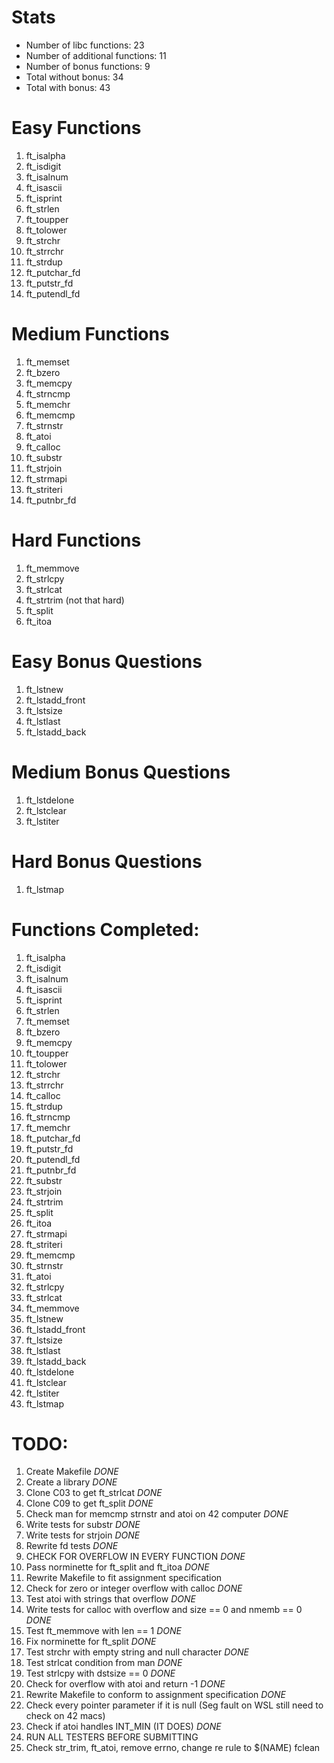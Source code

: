 # Stats
* Number of libc functions: 23
* Number of additional functions: 11
* Number of bonus functions: 9
* Total without bonus: 34
* Total with bonus: 43

# Easy Functions
1. ft_isalpha
2. ft_isdigit
3. ft_isalnum
4. ft_isascii
5. ft_isprint
6. ft_strlen
7. ft_toupper
8. ft_tolower
9. ft_strchr
10. ft_strrchr
11. ft_strdup
12. ft_putchar_fd
13. ft_putstr_fd
14. ft_putendl_fd

# Medium Functions
1. ft_memset
2. ft_bzero
3. ft_memcpy
4. ft_strncmp
5. ft_memchr
6. ft_memcmp
7. ft_strnstr
8. ft_atoi
9. ft_calloc
10. ft_substr
11. ft_strjoin
12. ft_strmapi
13. ft_striteri
14. ft_putnbr_fd

# Hard Functions
1. ft_memmove
2. ft_strlcpy
3. ft_strlcat
4. ft_strtrim (not that hard)
5. ft_split
6. ft_itoa

# Easy Bonus Questions
1. ft_lstnew
2. ft_lstadd_front
3. ft_lstsize
4. ft_lstlast
5. ft_lstadd_back

# Medium Bonus Questions
1. ft_lstdelone
2. ft_lstclear
3. ft_lstiter

# Hard Bonus Questions
1. ft_lstmap

# Functions Completed:
1. ft_isalpha
2. ft_isdigit
3. ft_isalnum
4. ft_isascii
5. ft_isprint
6. ft_strlen
7. ft_memset
8. ft_bzero
9. ft_memcpy
10. ft_toupper
11. ft_tolower
12. ft_strchr
13. ft_strrchr
14. ft_calloc
15. ft_strdup
16. ft_strncmp
17. ft_memchr
18. ft_putchar_fd
19. ft_putstr_fd
20. ft_putendl_fd
21. ft_putnbr_fd
22. ft_substr
23. ft_strjoin
24. ft_strtrim
25. ft_split
26. ft_itoa
27. ft_strmapi
28. ft_striteri
29. ft_memcmp
30. ft_strnstr
31. ft_atoi
32. ft_strlcpy
33. ft_strlcat
34. ft_memmove
35. ft_lstnew
36. ft_lstadd_front
37. ft_lstsize
38. ft_lstlast
39. ft_lstadd_back
40. ft_lstdelone
41. ft_lstclear
42. ft_lstiter
43. ft_lstmap

# TODO:
1. Create Makefile *DONE*
2. Create a library *DONE*
3. Clone C03 to get ft_strlcat *DONE*
4. Clone C09 to get ft_split *DONE*
5. Check man for memcmp strnstr and atoi on 42 computer *DONE*
6. Write tests for substr *DONE*
7. Write tests for strjoin *DONE*
8. Rewrite fd tests *DONE*
9. CHECK FOR OVERFLOW IN EVERY FUNCTION *DONE*
10. Pass norminette for ft_split and ft_itoa *DONE*
11. Rewrite Makefile to fit assignment specification
12. Check for zero or integer overflow with calloc *DONE*
13. Test atoi with strings that overflow *DONE*
14. Write tests for calloc with overflow and size == 0 and nmemb == 0 *DONE*
15. Test ft_memmove with len == 1 *DONE*
16. Fix norminette for ft_split *DONE*
17. Test strchr with empty string and null character *DONE*
18. Test strlcat condition from man *DONE*
19. Test strlcpy with dstsize == 0 *DONE*
20. Check for overflow with atoi and return -1 *DONE*
21. Rewrite Makefile to conform to assignment specification *DONE*
22. Check every pointer parameter if it is null (Seg fault on WSL still need to check on 42 macs)
23. Check if atoi handles INT_MIN (IT DOES) *DONE*
24. RUN ALL TESTERS BEFORE SUBMITTING
25. Check str_trim, ft_atoi, remove errno, change re rule to $(NAME) fclean
